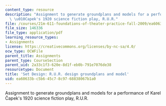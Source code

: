 ```yaml
---
content_type: resource
description: "Assignment to generate groundplans and models for a performance of Karel\
  \ \u010Capek's 1920 science fiction play, R.U.R."
file: /courses/21m-611-foundations-of-theater-practice-fall-2009/ea60633bc5b645c78c9768838067b1a0_MIT21M_611F09_setdesign2.pdf
file_size: 146336
file_type: application/pdf
learning_resource_types:
- Assignments
license: https://creativecommons.org/licenses/by-nc-sa/4.0/
ocw_type: OCWFile
parent_title: Assignments
parent_type: CourseSection
parent_uid: 2a33c1f3-620e-8d1f-eb0b-791e7076de38
resourcetype: Document
title: 'Set Design: R.U.R. design groundplans and model'
uid: ea60633b-c5b6-45c7-8c97-68838067b1a0
---
```

Assignment to generate groundplans and models for a performance of Karel Čapek's 1920 science fiction play, R.U.R.